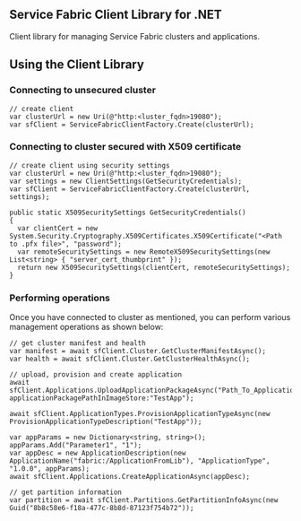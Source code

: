 ## Service Fabric Client Library for .NET
Client library for managing Service Fabric clusters and applications. 

## Using the Client Library
### Connecting to unsecured cluster
```
// create client
var clusterUrl = new Uri(@"http:<luster_fqdn>19080");
var sfClient = ServiceFabricClientFactory.Create(clusterUrl);
```

### Connecting to cluster secured with X509 certificate
```
// create client using security settings
var clusterUrl = new Uri(@"http:<luster_fqdn>19080");
var settings = new ClientSettings(GetSecurityCredentials);
var sfClient = ServiceFabricClientFactory.Create(clusterUrl, settings);

public static X509SecuritySettings GetSecurityCredentials()
{
  var clientCert = new System.Security.Cryptography.X509Certificates.X509Certificate("<Path to .pfx file>", "password");
  var remoteSecuritySettings = new RemoteX509SecuritySettings(new List<string> { "server_cert_thumbprint" });
  return new X509SecuritySettings(clientCert, remoteSecuritySettings);
}

```

### Performing operations
Once you have connected to cluster as mentioned, you can perform various management operations as shown below:

```
// get cluster manifest and health
var manifest = await sfClient.Cluster.GetClusterManifestAsync();
var health = await sfClient.Cluster.GetClusterHealthAsync();

// upload, provision and create application
await sfClient.Applications.UploadApplicationPackageAsync("Path_To_Application_Package", applicationPackagePathInImageStore:"TestApp");

await sfClient.ApplicationTypes.ProvisionApplicationTypeAsync(new ProvisionApplicationTypeDescription("TestApp"));

var appParams = new Dictionary<string, string>();
appParams.Add("Parameter1", "1");
var appDesc = new ApplicationDescription(new ApplicationName("fabric:/ApplicationFromLib"), "ApplicationType", "1.0.0", appParams);
await sfClient.Applications.CreateApplicationAsync(appDesc);

// get partition information
var partition = await sfClient.Partitions.GetPartitionInfoAsync(new Guid("8b8c58e6-f18a-477c-8b8d-87123f754b72"));



```
